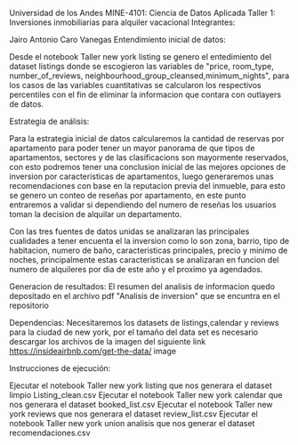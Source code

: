 Universidad de los Andes
MINE-4101: Ciencia de Datos Aplicada
Taller 1: Inversiones inmobiliarias para alquiler vacacional
Integrantes:

Jairo Antonio Caro Vanegas
Entendimiento inicial de datos:

Desde el notebook Taller new york listing se genero el entedimiento del dataset listings donde se escogieron las variables de "price, room_type, number_of_reviews, neighbourhood_group_cleansed,minimum_nights", para los casos de las variables cuantitativas se calcularon los respectivos percentiles con el fin de eliminar la informacion que contara con outlayers de datos.

Estrategia de análisis:

Para la estrategia inicial de datos calcularemos la cantidad de reservas por apartamento para poder tener un mayor panorama de que tipos de apartamentos, sectores y de las clasificacions son mayormente reservados, con esto podremos tener una conclusion inicial de las mejores opciones de inversion por caracteristicas de apartamentos, luego generaremos unas recomendaciones con base en la reputacion previa del inmueble, para esto se genero un conteo de reseñas por apartamento, en este punto entraremos a validar si dependiendo del numero de reseñas los usuarios toman la decision de alquilar un departamento.

Con las tres fuentes de datos unidas se analizaran las principales cualidades a tener encuenta el la inversion como lo son zona, barrio, tipo de habitacion, numero de baño, caracteristicas principales, precio y minimo de noches, principalmente estas caracteristicas se analizaran en funcion del numero de alquileres por dia de este año y el proximo ya agendados.

Generacion de resultados:
El resumen del analisis de informacion quedo depositado en el archivo pdf "Analisis de inversion" que se encuntra en el repositorio

Dependencias:
Necesitaremos los datasets de listings,calendar y reviews para la ciudad de new york, por el tamaño del data set es necesario descargar los archivos de la imagen del siguiente link https://insideairbnb.com/get-the-data/ image

Instrucciones de ejecución:

Ejecutar el notebook Taller new york listing que nos generara el dataset limpio Listing_clean.csv
Ejecutar el notebook Taller new york calendar que nos generara el dataset booked_list.csv
Ejecutar el notebook Taller new york reviews que nos generara el dataset review_list.csv
Ejecutar el notebook Taller new york union analisis que nos generar el dataset recomendaciones.csv
